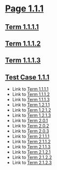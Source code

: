 # [Page 1.1.1](#page-111)

## [Term 1.1.1.1](#term-1111)

## [Term 1.1.1.2](#term-1112)

## [Term 1.1.1.3](#term-1113)

## [Test Case 1.1.1](#test-case-111)

*   Link to [Term 1.1.1.1](#term-1111)
*   Link to [Term 1.1.1.2](#term-1112)
*   Link to [Term 1.1.1.3](#term-1113)
*   Link to [Term 1.2.1.1](../RE-RE-1-2/page-1-2-1.md#term-1211)
*   Link to [Term 1.2.1.2](../RE-RE-1-2/page-1-2-1.md#term-1212)
*   Link to [Term 1.2.1.3](../RE-RE-1-2/page-1-2-1.md#term-1213)
*   Link to [Term 2.0.1](../../chapter-2/page-2-0.md#term-201)
*   Link to [Term 2.0.2](../../chapter-2/page-2-0.md#term-202)
*   Link to [Term 2.0.3](../../chapter-2/page-2-0.md#term-203)
*   Link to [Term 2.1.1.1](../../chapter-2/RE-RE-2-1/page-2-1-1.md#term-2111)
*   Link to [Term 2.1.1.2](../../chapter-2/RE-RE-2-1/page-2-1-1.md#term-2112)
*   Link to [Term 2.1.1.3](../../chapter-2/RE-RE-2-1/page-2-1-1.md#term-2113)
*   Link to [Term 2.1.2.1](../../chapter-2/RE-RE-2-1/page-2-1-2.md#term-2121)
*   Link to [Term 2.1.2.2](../../chapter-2/RE-RE-2-1/page-2-1-2.md#term-2122)
*   Link to [Term 2.1.2.3](../../chapter-2/RE-RE-2-1/page-2-1-2.md#term-2123)
